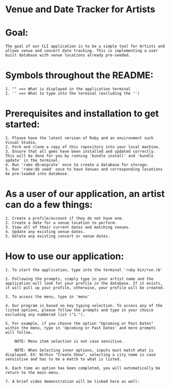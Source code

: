 # Venue and Date Tracker for Artists

# Goal: 
    The goal of our CLI application is to be a simple tool for Artists and allows venue and concert date tracking. This is implementing a user built database with venue locations already pre-seeded.

# Symbols throughout the README:
    1. "" ==> What is displayed in the application terminal
    2. '' ==> What to type into the terminal (excluding the '')

# Prerequisites and installation to get started:
    1. Please have the latest version of Ruby and an environment such Visual Studio.
    2. Fork and clone a copy of this repository into your local machine.
    3. Ensure that all gems have been installed and updated correctly. This will be done for you by running 'bundle install' and 'bundle update' in the terminal.
    4. Run 'rake db:migrate' once to create a database for storage.
    5. Run 'rake:db seed' once to have Venues and corresponding locations be pre-loaded into database.

# As a user of our application, an artist can do a few things:
    1. Create a profile/account if they do not have one.
    2. Create a date for a venue location to perform.
    3. View all of their current dates and matching venues.
    4. Update any existing venue dates. 
    5. Delete any existing concert or venue dates. 

# How to use our application:
    1. To start the application, type into the terminal 'ruby bin/run.rb' 

    2. Following the prompts, simply type in your artist name and the application will look for your profile in the database. If it exists, it will pull up your profile, otherwise, your profile will be created. 

    3. To access the menu, type in 'menu'

    4. Our program is based on key typing selection. To access any of the listed options, please follow the prompts and type in your choice excluding any numbered list ("1."). 

    5. For example, if you choose the option "Upcoming or Past Dates" within the menu, type in 'Upcoming or Past Dates' and more prompts will follow. 

        NOTE: Menu item selection is not case sensitive.

        NOTE: When Selecting inner options, inputs must match what is displayed. EX: Within "Create Show", selecting a city name is case sensistive and has to be a match to what is listed. 

    6. Each time an option has been completed, you will automatically be return to the main menu. 

    7. A brief video demonstration will be linked here as well: